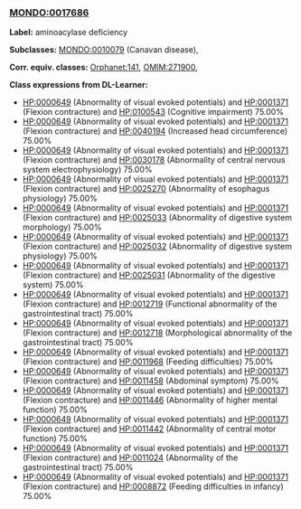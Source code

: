 
### [MONDO:0017686](http://purl.obolibrary.org/obo/MONDO_0017686)
**Label:** aminoacylase deficiency

**Subclasses:** [MONDO:0010079](http://purl.obolibrary.org/obo/MONDO_0010079) (Canavan disease), 

**Corr. equiv. classes:** [Orphanet:141](http://www.orpha.net/ORDO/Orphanet_141), [OMIM:271900](http://purl.obolibrary.org/obo/OMIM_271900), 

**Class expressions from DL-Learner:**

- [HP:0000649](http://purl.obolibrary.org/obo/HP_0000649) (Abnormality of visual evoked potentials) and [HP:0001371](http://purl.obolibrary.org/obo/HP_0001371) (Flexion contracture) and [HP:0100543](http://purl.obolibrary.org/obo/HP_0100543) (Cognitive impairment) 75.00%
- [HP:0000649](http://purl.obolibrary.org/obo/HP_0000649) (Abnormality of visual evoked potentials) and [HP:0001371](http://purl.obolibrary.org/obo/HP_0001371) (Flexion contracture) and [HP:0040194](http://purl.obolibrary.org/obo/HP_0040194) (Increased head circumference) 75.00%
- [HP:0000649](http://purl.obolibrary.org/obo/HP_0000649) (Abnormality of visual evoked potentials) and [HP:0001371](http://purl.obolibrary.org/obo/HP_0001371) (Flexion contracture) and [HP:0030178](http://purl.obolibrary.org/obo/HP_0030178) (Abnormality of central nervous system electrophysiology) 75.00%
- [HP:0000649](http://purl.obolibrary.org/obo/HP_0000649) (Abnormality of visual evoked potentials) and [HP:0001371](http://purl.obolibrary.org/obo/HP_0001371) (Flexion contracture) and [HP:0025270](http://purl.obolibrary.org/obo/HP_0025270) (Abnormality of esophagus physiology) 75.00%
- [HP:0000649](http://purl.obolibrary.org/obo/HP_0000649) (Abnormality of visual evoked potentials) and [HP:0001371](http://purl.obolibrary.org/obo/HP_0001371) (Flexion contracture) and [HP:0025033](http://purl.obolibrary.org/obo/HP_0025033) (Abnormality of digestive system morphology) 75.00%
- [HP:0000649](http://purl.obolibrary.org/obo/HP_0000649) (Abnormality of visual evoked potentials) and [HP:0001371](http://purl.obolibrary.org/obo/HP_0001371) (Flexion contracture) and [HP:0025032](http://purl.obolibrary.org/obo/HP_0025032) (Abnormality of digestive system physiology) 75.00%
- [HP:0000649](http://purl.obolibrary.org/obo/HP_0000649) (Abnormality of visual evoked potentials) and [HP:0001371](http://purl.obolibrary.org/obo/HP_0001371) (Flexion contracture) and [HP:0025031](http://purl.obolibrary.org/obo/HP_0025031) (Abnormality of the digestive system) 75.00%
- [HP:0000649](http://purl.obolibrary.org/obo/HP_0000649) (Abnormality of visual evoked potentials) and [HP:0001371](http://purl.obolibrary.org/obo/HP_0001371) (Flexion contracture) and [HP:0012719](http://purl.obolibrary.org/obo/HP_0012719) (Functional abnormality of the gastrointestinal tract) 75.00%
- [HP:0000649](http://purl.obolibrary.org/obo/HP_0000649) (Abnormality of visual evoked potentials) and [HP:0001371](http://purl.obolibrary.org/obo/HP_0001371) (Flexion contracture) and [HP:0012718](http://purl.obolibrary.org/obo/HP_0012718) (Morphological abnormality of the gastrointestinal tract) 75.00%
- [HP:0000649](http://purl.obolibrary.org/obo/HP_0000649) (Abnormality of visual evoked potentials) and [HP:0001371](http://purl.obolibrary.org/obo/HP_0001371) (Flexion contracture) and [HP:0011968](http://purl.obolibrary.org/obo/HP_0011968) (Feeding difficulties) 75.00%
- [HP:0000649](http://purl.obolibrary.org/obo/HP_0000649) (Abnormality of visual evoked potentials) and [HP:0001371](http://purl.obolibrary.org/obo/HP_0001371) (Flexion contracture) and [HP:0011458](http://purl.obolibrary.org/obo/HP_0011458) (Abdominal symptom) 75.00%
- [HP:0000649](http://purl.obolibrary.org/obo/HP_0000649) (Abnormality of visual evoked potentials) and [HP:0001371](http://purl.obolibrary.org/obo/HP_0001371) (Flexion contracture) and [HP:0011446](http://purl.obolibrary.org/obo/HP_0011446) (Abnormality of higher mental function) 75.00%
- [HP:0000649](http://purl.obolibrary.org/obo/HP_0000649) (Abnormality of visual evoked potentials) and [HP:0001371](http://purl.obolibrary.org/obo/HP_0001371) (Flexion contracture) and [HP:0011442](http://purl.obolibrary.org/obo/HP_0011442) (Abnormality of central motor function) 75.00%
- [HP:0000649](http://purl.obolibrary.org/obo/HP_0000649) (Abnormality of visual evoked potentials) and [HP:0001371](http://purl.obolibrary.org/obo/HP_0001371) (Flexion contracture) and [HP:0011024](http://purl.obolibrary.org/obo/HP_0011024) (Abnormality of the gastrointestinal tract) 75.00%
- [HP:0000649](http://purl.obolibrary.org/obo/HP_0000649) (Abnormality of visual evoked potentials) and [HP:0001371](http://purl.obolibrary.org/obo/HP_0001371) (Flexion contracture) and [HP:0008872](http://purl.obolibrary.org/obo/HP_0008872) (Feeding difficulties in infancy) 75.00%


